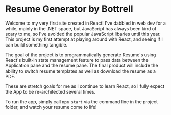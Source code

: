 # Resume Generator by Bottrell
Welcome to my very first site created in React! 
I've dabbled in web dev for a while, mainly in the .NET space, but JavaScript has always been kind of scary to me, so I've avoided the popular JavaScript libaries until this year.
This project is my first attempt at playing around with React, and seeing if I can build something tangible.

The goal of the project is to programmatically generate Resume's using React's built-in state management feature to pass data between the Application pane and the resume pane. The final product will include the ability to switch resume templates as well as download the resume as a PDF. 

These are stretch goals for me as I continue to learn React, so I fully expect the App to be re-architected several times. 

To run the app, simply call `npm start` via the command line in the project folder, and watch your resume come to life!